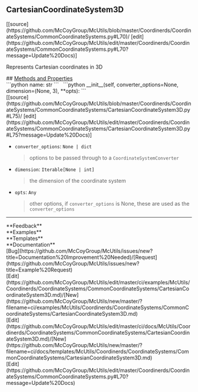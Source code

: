 ## <a id="McUtils.Coordinerds.CoordinateSystems.CommonCoordinateSystems.CartesianCoordinateSystem3D">CartesianCoordinateSystem3D</a> 

<div class="docs-source-link" markdown="1">
[[source](https://github.com/McCoyGroup/McUtils/blob/master/Coordinerds/CoordinateSystems/CommonCoordinateSystems.py#L70)/
[edit](https://github.com/McCoyGroup/McUtils/edit/master/Coordinerds/CoordinateSystems/CommonCoordinateSystems.py#L70?message=Update%20Docs)]
</div>

Represents Cartesian coordinates in 3D







<div class="collapsible-section">
 <div class="collapsible-section collapsible-section-header" markdown="1">
## <a class="collapse-link" data-toggle="collapse" href="#methods" markdown="1"> Methods and Properties</a> <a class="float-right" data-toggle="collapse" href="#methods"><i class="fa fa-chevron-down"></i></a>
 </div>
 <div class="collapsible-section collapsible-section-body collapse show" id="methods" markdown="1">
 ```python
name: str
```
<a id="McUtils.Coordinerds.CoordinateSystems.CommonCoordinateSystems.CartesianCoordinateSystem3D.__init__" class="docs-object-method">&nbsp;</a> 
```python
__init__(self, converter_options=None, dimension=(None, 3), **opts): 
```
<div class="docs-source-link" markdown="1">
[[source](https://github.com/McCoyGroup/McUtils/blob/master/Coordinerds/CoordinateSystems/CommonCoordinateSystems/CartesianCoordinateSystem3D.py#L75)/
[edit](https://github.com/McCoyGroup/McUtils/edit/master/Coordinerds/CoordinateSystems/CommonCoordinateSystems/CartesianCoordinateSystem3D.py#L75?message=Update%20Docs)]
</div>

  - `converter_options`: `None | dict`
    > options to be passed through to a `CoordinateSystemConverter`
  - `dimension`: `Iterable[None | int]`
    > the dimension of the coordinate system
  - `opts`: `Any`
    > other options, if `converter_options` is None, these are used as the `converter_options`
 </div>
</div>












---


<div markdown="1" class="text-secondary">
<div class="container">
  <div class="row">
   <div class="col" markdown="1">
**Feedback**   
</div>
   <div class="col" markdown="1">
**Examples**   
</div>
   <div class="col" markdown="1">
**Templates**   
</div>
   <div class="col" markdown="1">
**Documentation**   
</div>
   <div class="col" markdown="1">
   
</div>
   <div class="col" markdown="1">
   
</div>
   <div class="col" markdown="1">
   
</div>
</div>
  <div class="row">
   <div class="col" markdown="1">
[Bug](https://github.com/McCoyGroup/McUtils/issues/new?title=Documentation%20Improvement%20Needed)/[Request](https://github.com/McCoyGroup/McUtils/issues/new?title=Example%20Request)   
</div>
   <div class="col" markdown="1">
[Edit](https://github.com/McCoyGroup/McUtils/edit/master/ci/examples/McUtils/Coordinerds/CoordinateSystems/CommonCoordinateSystems/CartesianCoordinateSystem3D.md)/[New](https://github.com/McCoyGroup/McUtils/new/master/?filename=ci/examples/McUtils/Coordinerds/CoordinateSystems/CommonCoordinateSystems/CartesianCoordinateSystem3D.md)   
</div>
   <div class="col" markdown="1">
[Edit](https://github.com/McCoyGroup/McUtils/edit/master/ci/docs/McUtils/Coordinerds/CoordinateSystems/CommonCoordinateSystems/CartesianCoordinateSystem3D.md)/[New](https://github.com/McCoyGroup/McUtils/new/master/?filename=ci/docs/templates/McUtils/Coordinerds/CoordinateSystems/CommonCoordinateSystems/CartesianCoordinateSystem3D.md)   
</div>
   <div class="col" markdown="1">
[Edit](https://github.com/McCoyGroup/McUtils/edit/master/Coordinerds/CoordinateSystems/CommonCoordinateSystems.py#L70?message=Update%20Docs)   
</div>
   <div class="col" markdown="1">
   
</div>
   <div class="col" markdown="1">
   
</div>
   <div class="col" markdown="1">
   
</div>
</div>
</div>
</div>